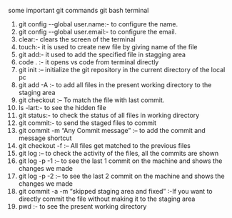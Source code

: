 some important git commands git bash terminal
1. git config --global user.name:- to configure the name.
2. git config --global user.email:- to configure the email.
3. clear:- clears the screen of the terminal
4. touch:- it is used to create new file by giving name of the file
5. git add:- it used to add the specified file in stagging area
6. code . :- it opens vs code from terminal directly
7. git init :– initialize the git repository in the current directory of the local pc
8. git add -A :- to add all files in the present working directory to the staging area
9. git checkout :– To match the file with last commit.
10. ls -lart:- to see the hidden file
11. git status:- to check the status of all files in working directory
12. git commit:- to send the staged files to commit
13. git commit -m “Any Commit message” :– to add the commit and message shortcut
14.	git checkout -f :– All files get matched to the previous files
15.	git log :– to check the activity of the files, all the commits are shown
16.	git log -p -1 :– to see the last 1 commit on the machine and shows the changes we made
17.	git log -p -2 :– to see the last 2 commit on the machine and shows the changes we made
18.	git commit -a -m “skipped staging area and fixed” :-If you want to directly commit the file without making it to the staging area
19.	pwd :- to see the present working directory 
